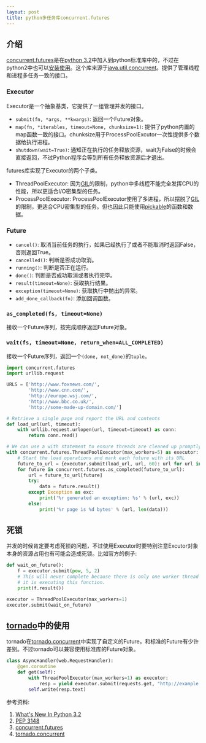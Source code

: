 ```yaml
---
layout: post
title: python多任务库concurrent.futures
---
```


## 介绍
[concurrent.futures]是在[python 3.2]中加入到python标准库中的，不过在python2中也可以[安装使用][pypi futures]。这个库来源于[java.util.concurrent]。提供了管理线程和进程多任务一致的接口。  

### Executor
Executor是一个抽象基类，它提供了一组管理并发的接口。  

- `submit(fn, *args, **kwargs)`: 返回一个Future对象。
- `map(fn, *iterables, timeout=None, chunksize=1)`: 提供了python内置的map函数一致的接口。chunksize用于ProcessPoolExcutor一次性提供多个数据给执行进程。
- `shutdown(wait=True)`: 通知正在执行的任务释放资源，wait为False的时候会直接返回，不过Python程序会等到所有任务释放资源后才退出。

futures库实现了Executor的两个子类。  

- ThreadPoolExecutor: 因为[GIL]的限制，python中多线程不能完全发挥CPU的性能，所以更适合I/O密集型的任务。
- ProcessPoolExecutor: ProcessPoolExecutor使用了多进程，所以摆脱了[GIL]的限制，更适合CPU密集型的任务。但也因此只能使用[pickable][What can be pickled and unpickled]的函数和数据。

### Future
- `cancel()`: 取消当前任务的执行，如果已经执行了或者不能取消时返回False，否则返回True。
- `cancelled()`: 判断是否成功取消。
- `running()`: 判断是否正在运行。
- `done()`: 判断是否成功取消或者执行完毕。
- `result(timeout=None)`: 获取执行结果。
- `exception(timeout=None)`: 获取执行中抛出的异常。
- `add_done_callback(fn)`: 添加回调函数。

### `as_completed(fs, timeout=None)`
接收一个Future序列，按完成顺序返回Future对象。  

### `wait(fs, timeout=None, return_when=ALL_COMPLETED)`
接收一个Future序列，返回一个`(done, not_done)`的`tuple`。  

```python
import concurrent.futures
import urllib.request

URLS = ['http://www.foxnews.com/',
        'http://www.cnn.com/',
        'http://europe.wsj.com/',
        'http://www.bbc.co.uk/',
        'http://some-made-up-domain.com/']

# Retrieve a single page and report the URL and contents
def load_url(url, timeout):
    with urllib.request.urlopen(url, timeout=timeout) as conn:
        return conn.read()

# We can use a with statement to ensure threads are cleaned up promptly
with concurrent.futures.ThreadPoolExecutor(max_workers=5) as executor:
    # Start the load operations and mark each future with its URL
    future_to_url = {executor.submit(load_url, url, 60): url for url in URLS}
    for future in concurrent.futures.as_completed(future_to_url):
        url = future_to_url[future]
        try:
            data = future.result()
        except Exception as exc:
            print('%r generated an exception: %s' % (url, exc))
        else:
            print('%r page is %d bytes' % (url, len(data)))
```

## 死锁
并发的时候肯定要考虑死锁的问题，不过使用Executor时要特别注意Excutor对象本身的资源占用也有可能会造成死锁。比如官方的例子:  

```python
def wait_on_future():
    f = executor.submit(pow, 5, 2)
    # This will never complete because there is only one worker thread and
    # it is executing this function.
    print(f.result())

executor = ThreadPoolExecutor(max_workers=1)
executor.submit(wait_on_future)
```

## [tornado][tornado.concurrent]中的使用
tornado在[tornado.concurrent]中实现了自定义的Future，和标准的Future有少许差别。不过tornado可以兼容使用标准库的Future对象。

```python
class AsyncHandler(web.RequestHandler):
    @gen.coroutine
    def get(self):
        with ThreadPoolExecutor(max_workers=1) as executor:
            resp = yield executor.submit(requests.get, "http://example.com")
        self.write(resp.text)
```

参考资料:  
1. [What's New In Python 3.2][python 3.2]  
2. [PEP 3148]  
3. [concurrent.futures]  
4. [tornado.concurrent]  

[python 3.2]: https://docs.python.org/3/whatsnew/3.2.html#pep-3148-the-concurrent-futures-module "What’s New In Python 3.2"
[PEP 3148]: https://www.python.org/dev/peps/pep-3148/ "PEP 3148"
[concurrent.futures]: https://docs.python.org/3/library/concurrent.futures.html
[pypi futures]: https://pypi.python.org/pypi/futures
[github futures]: https://github.com/agronholm/pythonfutures
[What can be pickled and unpickled]: https://docs.python.org/3/library/pickle.html#what-can-be-pickled-and-unpickled
[java.util.concurrent]: http://docs.oracle.com/javase/1.5.0/docs/api/java/util/concurrent/package-summary.html
[tornado.concurrent]: http://www.tornadoweb.org/en/stable/concurrent.html
[GIL]: https://docs.python.org/3/glossary.html#term-global-interpreter-lock
[dalkescientific-concurrent.futures]: http://www.dalkescientific.com/writings/diary/archive/2012/01/19/concurrent.futures.html

